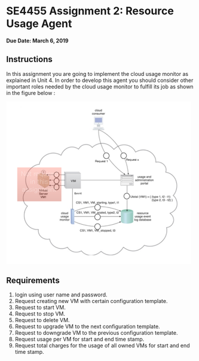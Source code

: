 # SE4455 Assignment 2: Resource Usage Agent
#### Due Date: March 6, 2019

## Instructions
In this assignment you are going to implement the cloud  usage monitor as explained in Unit 4. In order to develop this agent you should consider other important roles needed by the cloud  usage monitor to fulfill its job as shown in the figure below :

![Diagram](Diagram.png)

## Requirements
1. login using user name and password.
2. Request creating new VM with certain configuration template.
3. Request to start VM.
4. Request to stop VM.
5. Request to delete VM.
6. Request to upgrade VM to the next configuration template.
7. Request to downgrade VM to the previous configuration template.
8. Request usage per VM for start and end time stamp.
9. Request total charges for the usage of  all owned VMs for start and end time stamp.
